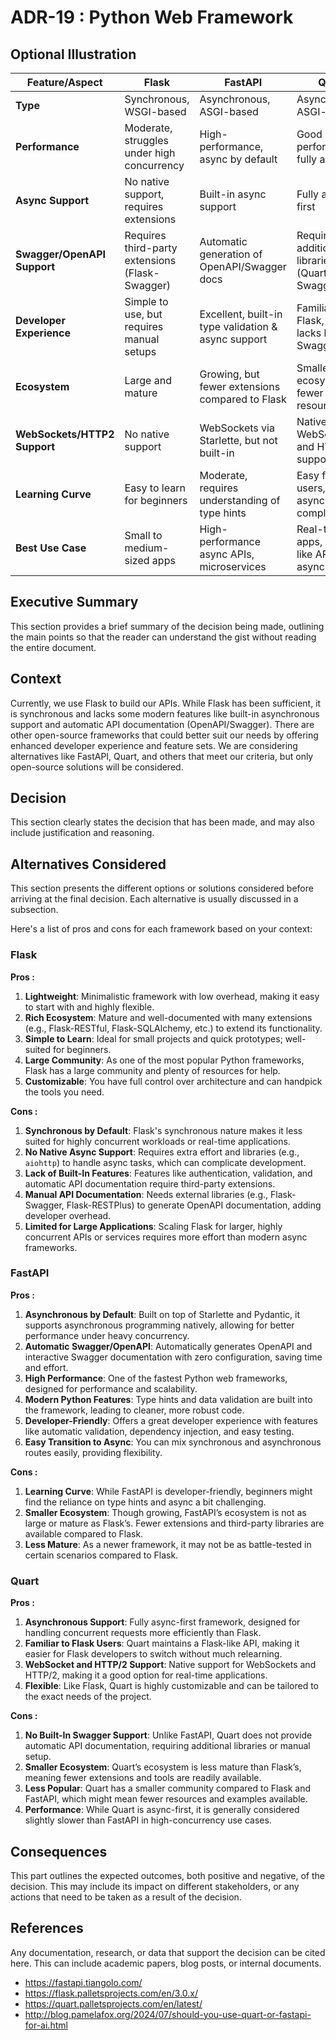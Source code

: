 # ADR-19 : Python Web Framework

## Optional Illustration

| Feature/Aspect               | Flask                                           | FastAPI                                           | Quart                                            |
|------------------------------|-------------------------------------------------|--------------------------------------------------|-------------------------------------------------|
| **Type**                     | Synchronous, WSGI-based                         | Asynchronous, ASGI-based                         | Asynchronous, ASGI-based                        |
| **Performance**              | Moderate, struggles under high concurrency      | High-performance, async by default               | Good performance, fully async                   |
| **Async Support**            | No native support, requires extensions          | Built-in async support                           | Fully async-first                               |
| **Swagger/OpenAPI Support**   | Requires third-party extensions (Flask-Swagger) | Automatic generation of OpenAPI/Swagger docs     | Requires additional libraries (Quart-Swagger)   |
| **Developer Experience**      | Simple to use, but requires manual setups       | Excellent, built-in type validation & async support | Familiar to Flask, but lacks built-in Swagger   |
| **Ecosystem**                | Large and mature                                | Growing, but fewer extensions compared to Flask  | Smaller ecosystem, fewer resources              |
| **WebSockets/HTTP2 Support** | No native support                               | WebSockets via Starlette, but not built-in       | Native WebSocket and HTTP/2 support             |
| **Learning Curve**           | Easy to learn for beginners                     | Moderate, requires understanding of type hints   | Easy for Flask users, but async adds complexity |
| **Best Use Case**            | Small to medium-sized apps                      | High-performance async APIs, microservices       | Real-time apps, Flask-like APIs with async      |

## Executive Summary

This section provides a brief summary of the decision being made, outlining the
main points so that the reader can understand the gist without reading the
entire document.

## Context

Currently, we use Flask to build our APIs. While Flask has been sufficient, it
 is synchronous and lacks some modern features like built-in asynchronous
 support and automatic API documentation (OpenAPI/Swagger).
 There are other open-source frameworks that could better suit our needs by
 offering enhanced developer experience and feature sets. We are considering
 alternatives like FastAPI, Quart, and others that meet our criteria,
 but only open-source solutions will be considered.

## Decision

This section clearly states the decision that has been made, and may also
include justification and reasoning.

## Alternatives Considered

This section presents the different options or solutions considered before
arriving at the final decision. Each alternative is usually discussed in a
subsection.

Here's a list of pros and cons for each framework based on your context:

### **Flask**

**Pros :**

1. **Lightweight**: Minimalistic framework with low overhead, making it easy to
   start with and highly flexible.
2. **Rich Ecosystem**: Mature and well-documented with many extensions (e.g.,
   Flask-RESTful, Flask-SQLAlchemy, etc.) to extend its functionality.
3. **Simple to Learn**: Ideal for small projects and quick prototypes;
   well-suited for beginners.
4. **Large Community**: As one of the most popular Python frameworks, Flask has
   a large community and plenty of resources for help.
5. **Customizable**: You have full control over architecture and can handpick
   the tools you need.

**Cons :**

1. **Synchronous by Default**: Flask's synchronous nature makes it less suited
   for highly concurrent workloads or real-time applications.
2. **No Native Async Support**: Requires extra effort and libraries (e.g.,
   `aiohttp`) to handle async tasks, which can complicate development.
3. **Lack of Built-In Features**: Features like authentication, validation, and
   automatic API documentation require third-party extensions.
4. **Manual API Documentation**: Needs external libraries (e.g., Flask-Swagger,
   Flask-RESTPlus) to generate OpenAPI documentation, adding developer overhead.
5. **Limited for Large Applications**: Scaling Flask for larger, highly
   concurrent APIs or services requires more effort than modern async
   frameworks.

### **FastAPI**

**Pros :**

1. **Asynchronous by Default**: Built on top of Starlette and Pydantic, it
   supports asynchronous programming natively, allowing for better performance
   under heavy concurrency.
2. **Automatic Swagger/OpenAPI**: Automatically generates OpenAPI and
   interactive Swagger documentation with zero configuration, saving time and
   effort.
3. **High Performance**: One of the fastest Python web frameworks, designed for
   performance and scalability.
4. **Modern Python Features**: Type hints and data validation are built into the
   framework, leading to cleaner, more robust code.
5. **Developer-Friendly**: Offers a great developer experience with features
   like automatic validation, dependency injection, and easy testing.
6. **Easy Transition to Async**: You can mix synchronous and asynchronous routes
   easily, providing flexibility.

**Cons :**

1. **Learning Curve**: While FastAPI is developer-friendly, beginners might find
   the reliance on type hints and async a bit challenging.
2. **Smaller Ecosystem**: Though growing, FastAPI’s ecosystem is not as large or
   mature as Flask’s. Fewer extensions and third-party libraries are available
   compared to Flask.
3. **Less Mature**: As a newer framework, it may not be as battle-tested in
   certain scenarios compared to Flask.

### **Quart**

**Pros :**

1. **Asynchronous Support**: Fully async-first framework, designed for handling
   concurrent requests more efficiently than Flask.
2. **Familiar to Flask Users**: Quart maintains a Flask-like API, making it
   easier for Flask developers to switch without much relearning.
3. **WebSocket and HTTP/2 Support**: Native support for WebSockets and HTTP/2,
   making it a good option for real-time applications.
4. **Flexible**: Like Flask, Quart is highly customizable and can be tailored to
   the exact needs of the project.

**Cons :**

1. **No Built-In Swagger Support**: Unlike FastAPI, Quart does not provide
   automatic API documentation, requiring additional libraries or manual setup.
2. **Smaller Ecosystem**: Quart’s ecosystem is less mature than Flask’s, meaning
   fewer extensions and tools are readily available.
3. **Less Popular**: Quart has a smaller community compared to Flask and
   FastAPI, which might mean fewer resources and examples available.
4. **Performance**: While Quart is async-first, it is generally considered
   slightly slower than FastAPI in high-concurrency use cases.

## Consequences

This part outlines the expected outcomes, both positive and negative, of the
decision. This may include its impact on different stakeholders, or any actions
that need to be taken as a result of the decision.

## References

Any documentation, research, or data that support the decision can be cited
here. This can include academic papers, blog posts, or internal documents.

- <https://fastapi.tiangolo.com/>
- <https://flask.palletsprojects.com/en/3.0.x/>
- <https://quart.palletsprojects.com/en/latest/>
- <http://blog.pamelafox.org/2024/07/should-you-use-quart-or-fastapi-for-ai.html>
